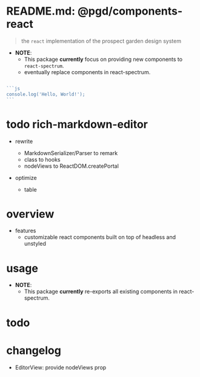 # README.md: @pgd/components-react

> the `react` implementation of the prospect garden design system

- **NOTE**:
  - This package **currently** focus on providing new components to `react-spectrum`.
  - eventually replace components in react-spectrum. 

~~~~js

```js
console.log('Hello, World!');
```

~~~~

# todo rich-markdown-editor
- rewrite
  - MarkdownSerializer/Parser to remark
  - class to hooks
  - nodeViews to ReactDOM.createPortal

- optimize
  - table
# overview
- features
  - customizable react components built on top of headless and unstyled
# usage
- **NOTE**:
  - This package **currently** re-exports all existing components in react-spectrum.
# todo

# changelog

- EditorView: provide nodeViews prop

